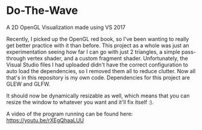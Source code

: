 # Do-The-Wave
A 2D OpenGL Visualization made using VS 2017

Recently, I picked up the OpenGL red book, so I've been wanting to really get better practice with it than before.  This project as a whole was just an experimentation seeing how far I can go with just 2 triangles, a simple pass-through vertex shader, and a custom fragment shader.  Unfortunately, the Visual Studio files I had uploaded didn't have the correct configuration to auto load the dependencies, so I removed them all to reduce clutter.  Now all that's in this repository is my own code. Dependencies for this project are  GLEW and GLFW.

It should now be dynamically resizable as well, which means that you can resize the window to whatever you want and it'll fix itself :).

A video of the program running can be found here: https://youtu.be/rXEgQhaaLUU
